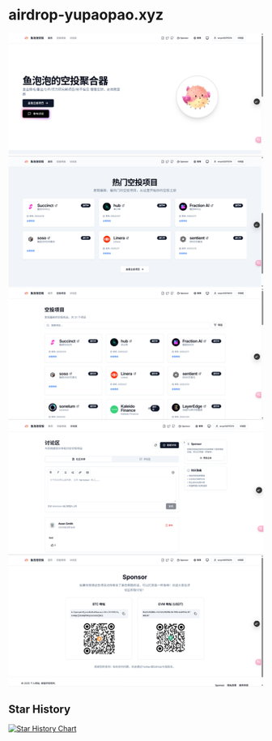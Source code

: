 # airdrop-yupaopao.xyz
![1](page1.png)
![2](page2.png)
![3](page3.png)
![4](page4.png)
![5](page5.png)

## Star History

<a href="https://www.star-history.com/#gunksd/airdrop-yupaopao&Timeline">
 <picture>
   <source media="(prefers-color-scheme: dark)" srcset="https://api.star-history.com/svg?repos=gunksd/airdrop-yupaopao&type=Timeline&theme=dark" />
   <source media="(prefers-color-scheme: light)" srcset="https://api.star-history.com/svg?repos=gunksd/airdrop-yupaopao&type=Timeline" />
   <img alt="Star History Chart" src="https://api.star-history.com/svg?repos=gunksd/airdrop-yupaopao&type=Timeline" />
 </picture>
</a>
